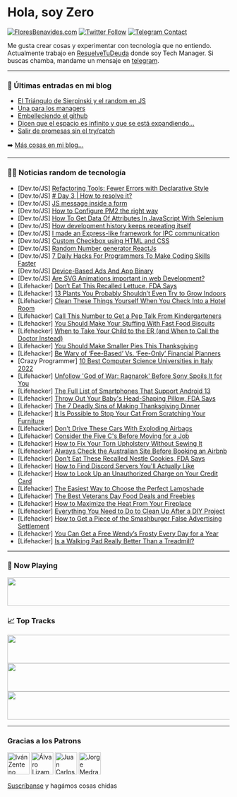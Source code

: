# Hola, soy Zero

[![FloresBenavides.com](https://img.shields.io/website?down_message=oops&label=MiBlog&style=for-the-badge&up_message=online&url=https%3A%2F%2Ffloresbenavides.com)](https://floresbenavides.com) [![Twitter Follow](https://img.shields.io/twitter/follow/ZeroDragon?color=%231DA1F2&label=Follow&logo=twitter&logoColor=ffffff&style=for-the-badge)](https://twitter.com/zerodragon) [![Telegram Contact](https://img.shields.io/badge/escr%C3%ADbeme-ZeroDragon-%2326A5E4?style=for-the-badge&logo=telegram)](https://t.me/zerodragon)

Me gusta crear cosas y experimentar con tecnología que no entiendo.
Actualmente trabajo en [ResuelveTuDeuda](http://github.com/resuelve) donde soy Tech Manager.
Si buscas chamba, mandame un mensaje en [telegram](https://t.me/zerodragon).

---

### 📕 Últimas entradas en mi blog
<!-- BLOG-POST-LIST:START -->
- [El Triángulo de Sierpinski y el random en JS](https://floresbenavides.com/el-triangulo-de-sierpinski-y-el-random-en-js/)
- [Una para los managers](https://floresbenavides.com/una-para-los-managers/)
- [Embelleciendo el github](https://floresbenavides.com/embelleciendo-el-github/)
- [Dicen que el espacio es infinito y que se está expandiendo…](https://floresbenavides.com/dicen-que-el-espacio-es-infinito-y-que-se-esta-expandiendo/)
- [Salir de promesas sin el try/catch](https://floresbenavides.com/salir-de-promesas-sin-el-try-catch/)
<!-- BLOG-POST-LIST:END -->

➡️ [Más cosas en mi blog...](https://floresbenavides.com)

---

### 👨‍💻 Noticias random de tecnología
<!-- TECH-POSTS:START -->
- [Dev.to/JS] [Refactoring Tools: Fewer Errors with Declarative Style](https://dev.to/bespoyasov/refactoring-tools-fewer-errors-with-declarative-style-1b4c)
- [Dev.to/JS] [# Day 3 | How to resolve it?](https://dev.to/weijuer/-day-3-how-to-resolve-it-1j2a)
- [Dev.to/JS] [JS message inside a form](https://dev.to/itsanfield/js-message-inside-a-form-j8m)
- [Dev.to/JS] [How to Configure PM2 the right way](https://dev.to/mr_ali3n/how-to-configure-pm2-the-right-way-2m33)
- [Dev.to/JS] [How To Get Data Of Attributes In JavaScript With Selenium](https://dev.to/lambdatest/how-to-get-data-of-attributes-in-javascript-with-selenium-3j7o)
- [Dev.to/JS] [How development history keeps repeating itself](https://dev.to/n1try/how-development-history-keeps-repeating-itself-5h0n)
- [Dev.to/JS] [I made an Express-like framework for IPC communication](https://dev.to/h_sifat/i-made-an-express-like-framework-for-ipc-communication-36lg)
- [Dev.to/JS] [Custom Checkbox using HTML and CSS](https://dev.to/piyushpatil1243/custom-checkbox-using-html-and-css-7jf)
- [Dev.to/JS] [Random Number generator ReactJs](https://dev.to/b4ldous/random-number-generator-reactjs-502c)
- [Dev.to/JS] [7 Daily Hacks For Programmers To Make Coding Skills Faster](https://dev.to/devsimc/7-daily-hacks-for-programmers-to-make-coding-skills-faster-4493)
- [Dev.to/JS] [Device-Based Ads And App Binary](https://dev.to/legaciespanda/device-based-ads-and-app-binary-j23)
- [Dev.to/JS] [Are SVG Animations important in web Development?](https://dev.to/vistamista2012/are-svg-animations-important-in-web-development-1i9o)
- [Lifehacker] [Don’t Eat This Recalled Lettuce, FDA Says](https://lifehacker.com/don-t-eat-this-recalled-lettuce-fda-says-1849754306)
- [Lifehacker] [13 Plants You Probably Shouldn’t Even Try to Grow Indoors](https://lifehacker.com/13-plants-you-probably-shouldn-t-even-try-to-grow-indoo-1849752460)
- [Lifehacker] [Clean These Things Yourself When You Check Into a Hotel Room](https://lifehacker.com/clean-these-things-yourself-when-you-check-into-a-hotel-1849752834)
- [Lifehacker] [Call This Number to Get a Pep Talk From Kindergarteners](https://lifehacker.com/call-this-number-to-get-a-pep-talk-from-kindergarteners-1849753517)
- [Lifehacker] [You Should Make Your Stuffing With Fast Food Biscuits](https://lifehacker.com/you-should-make-your-stuffing-with-fast-food-biscuits-1849753343)
- [Lifehacker] [When to Take Your Child to the ER &lpar;and When to Call the Doctor Instead&rpar;](https://lifehacker.com/when-to-take-your-child-to-the-er-and-when-to-call-the-1849753577)
- [Lifehacker] [You Should Make Smaller Pies This Thanksgiving](https://lifehacker.com/you-should-make-smaller-pies-this-thanksgiving-1849751990)
- [Lifehacker] [Be Wary of ‘Fee-Based’ Vs. ‘Fee-Only’ Financial Planners](https://lifehacker.com/be-wary-of-fee-based-vs-fee-only-financial-planner-1849744257)
- [Crazy Programmer] [10 Best Computer Science Universities in Italy 2022](https://www.thecrazyprogrammer.com/2022/11/computer-science-universities-in-italy.html)
- [Lifehacker] [Unfollow &#39;God of War: Ragnarok&#39; Before Sony Spoils It for You](https://lifehacker.com/unfollow-god-of-war-ragnarok-before-sony-spoils-it-for-1849751683)
- [Lifehacker] [The Full List of Smartphones That Support Android 13](https://lifehacker.com/the-full-list-of-smartphones-that-support-android-13-1849752237)
- [Lifehacker] [Throw Out Your Baby&#39;s Head-Shaping Pillow, FDA Says](https://lifehacker.com/throw-out-your-babys-head-shaping-pillow-fda-says-1849752260)
- [Lifehacker] [The 7 Deadly Sins of Making Thanksgiving Dinner](https://lifehacker.com/the-7-deadly-sins-of-making-thanksgiving-dinner-1849745401)
- [Lifehacker] [It Is Possible to Stop Your Cat From Scratching Your Furniture](https://lifehacker.com/it-is-possible-to-stop-your-cat-from-scratching-your-fu-1849750752)
- [Lifehacker] [Don&#39;t Drive These Cars With Exploding Airbags](https://lifehacker.com/dont-drive-these-cars-with-exploding-airbags-1849745324)
- [Lifehacker] [Consider the Five C&#39;s Before Moving for a Job](https://lifehacker.com/consider-the-5-cs-before-moving-for-a-job-1849750334)
- [Lifehacker] [How to Fix Your Torn Upholstery Without Sewing It](https://lifehacker.com/how-to-fix-your-torn-upholstery-without-sewing-it-1849750441)
- [Lifehacker] [Always Check the Australian Site Before Booking an Airbnb](https://lifehacker.com/always-check-the-australian-site-before-booking-an-airb-1849751018)
- [Lifehacker] [Don&#39;t Eat These Recalled Nestle Cookies, FDA Says](https://lifehacker.com/dont-eat-these-recalled-nestle-cookies-fda-says-1849745893)
- [Lifehacker] [How to Find Discord Servers You&#39;ll Actually Like](https://lifehacker.com/how-to-find-discord-servers-youll-actually-like-1849750929)
- [Lifehacker] [How to Look Up an Unauthorized Charge on Your Credit Card](https://lifehacker.com/how-to-look-up-an-unauthorized-charge-on-your-credit-ca-1849749942)
- [Lifehacker] [The Easiest Way to Choose the Perfect Lampshade](https://lifehacker.com/the-easiest-way-to-choose-the-perfect-lampshade-1849748111)
- [Lifehacker] [The Best Veterans Day Food Deals and Freebies](https://lifehacker.com/the-best-veterans-day-food-deals-and-freebies-1849748117)
- [Lifehacker] [How to Maximize the Heat From Your Fireplace](https://lifehacker.com/how-to-maximize-the-heat-from-your-fireplace-1849748121)
- [Lifehacker] [Everything You Need to Do to Clean Up After a DIY Project](https://lifehacker.com/everything-you-need-to-do-to-clean-up-after-a-diy-proje-1849746843)
- [Lifehacker] [How to Get a Piece of the Smashburger False Advertising Settlement](https://lifehacker.com/how-to-get-a-piece-of-the-smashburger-false-advertising-1849746879)
- [Lifehacker] [You Can Get a Free Wendy’s Frosty Every Day for a Year](https://lifehacker.com/you-can-get-a-free-wendy-s-frosty-every-day-for-a-year-1849746368)
- [Lifehacker] [Is a Walking Pad Really Better Than a Treadmill?](https://lifehacker.com/is-a-walking-pad-really-better-than-a-treadmill-1849745029)<!-- TECH-POSTS:END -->

---

### 🎵 Now Playing
<a href="https://spotify-now-playing-dun.vercel.app/now-playing?open"><img src="https://spotify-now-playing-dun.vercel.app/now-playing" width="540" height="64"></a>

### 📈 Top Tracks
<a href="https://spotify-now-playing-dun.vercel.app/top-tracks?i=1&open"><img src="https://spotify-now-playing-dun.vercel.app/top-tracks?i=1" width="540" height="64"></a>
<a href="https://spotify-now-playing-dun.vercel.app/top-tracks?i=2&open"><img src="https://spotify-now-playing-dun.vercel.app/top-tracks?i=2" width="540" height="64"></a>
<a href="https://spotify-now-playing-dun.vercel.app/top-tracks?i=3&open"><img src="https://spotify-now-playing-dun.vercel.app/top-tracks?i=3" width="540" height="64"></a>

---

### Gracias a los Patrons
[<img src="https://avatars.githubusercontent.com/u/243380?v=4" alt="Iván Zenteno" width="50px">](https://github.com/k001) [<img src="https://avatars.githubusercontent.com/u/19955639?v=4" alt="Álvaro Lizama" width="50px">](https://github.com/alvarolizama) [<img src="https://avatars.githubusercontent.com/u/2718753?v=4" alt="Juan Carlos Ruiz" width="50px">](https://github.com/JuanCrg90) [<img src="https://avatars.githubusercontent.com/u/37025?v=4" alt="Jorge Medrano" width="50px">](https://github.com/h1pp1e) 

[Suscríbanse](https://www.patreon.com/zerodragon) y hagámos cosas chidas

